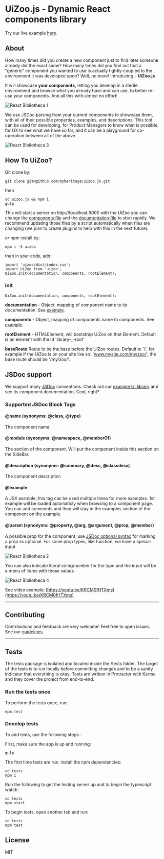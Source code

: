 # UiZoo.js - Dynamic React components library
Try our live example [here](https://uizoo.herokuapp.com/).

## About
How many times did you create a new component just to find later someone already did the exact same?
How many times did you find out that a "generic" component you wanted to use is actually tightly-coupled to the environment it was developed upon?
Well, no more! introducing - **UiZoo.js**

It will showcase **your components**, letting you develop in a sterile environment and browse what you already have and can use, to better re-use your components.
And all this with almost no effort!

![React Bibliotheca 1](https://media.giphy.com/media/pF8cbzzIGJWO4/giphy.gif "React Bibliotheca 1")

We use JSDoc parsing from your current components to showcase them, with all of their possible properties, examples, and descriptions.
This tool can be used for developing, for Product Managers to know what is possible, for UX to see what we have so far, and it can be a playground for co-operation between all of the above.

![React Bibliotheca 3](https://media.giphy.com/media/MqhUcIhANah9e/giphy.gif)

## How To UiZoo?
Git clone by:
```
git clone git@github.com:myheritage/uizoo.js.git
```
then
```
cd uizoo.js && npm i
gulp
```
This will start a server on http://localhost:5000 with the UiZoo
you can change the [components file](https://github.com/myheritage/uizoo.js/blob/master/client/components.js) and the [documentation file](https://github.com/myheritage/uizoo.js/blob/master/client/documentation.js) to start rapidly.
We recommend updating those files by a script automatically when files are changing (we plan to create plugins to help with this in the next future).

*or* npm install by:
```
npm i -S uizoo
```
then in your code, add:
```
import 'uizoo/dist/index.css';
import UiZoo from 'uizoo';
UiZoo.init(documentation, components, rootElement);
```

### init
```
UiZoo.init(documentation, components, rootElement):
```

**documentation** - Object, mapping of component name to its documentation. See [example](https://github.com/myheritage/uizoo.js/blob/master/client/documentation.js).

**components** - Object, mapping of components name to components. See [example](https://github.com/myheritage/uizoo.js/blob/master/client/components.js). 

**rootElement** - HTMLElement, will bootstrap UiZoo on that Element. Default is an element with the id 'library-_-root'

**baseRoute** Route to be the base before the UiZoo routes. Default to '/'. for example if the UiZoo is on your site like so: 'www.mysite.com/my/zoo/', the base route should be '/my/zoo/'.

## JSDoc support
We support many [JSDoc](http://usejsdoc.org/) conventions.
Check out our [example UI library](https://github.com/myheritage/uizoo.js/tree/master/client/Components/UI) and see its component documentation. Cool, right?

### Supported JSDoc Block Tags
#### @name (synonyms: @class, @type)
The component name
#### @module (synonyms: @namespace, @memberOf)
The section of the component. Will put the component inside this section on the SideBar.
#### @description (synonyms: @summary, @desc, @classdesc)
The component description
#### @example
A JSX example, this tag can be used multiple times for more examples. 1st example will be loaded automaticly when browsing to a component page.
You can add comments and they will stay in the examples section of the component on the example.
#### @param (synonyms: @property, @arg, @argument, @prop, @member)
A possible prop for the component, use [JSDoc optional syntax](http://usejsdoc.org/tags-param.html#optional-parameters-and-default-values) for marking a prop as optional.
For some prop types, like function, we have a special input

![React Bibliotheca 2](https://media.giphy.com/media/URXY0x84ULSSc/giphy.gif)

You can also indicate literal string/number for the type and the input will be a menu of items with those values

![React Bibliotheca 4](https://media.giphy.com/media/R4w7AiCQpYxjO/giphy.gif)

See video example:
[https://youtu.be/KRCM0fHTXms](https://youtu.be/KRCM0fHTXms)

---

## Contributing

Contributions and feedback are very welcome! Feel free to open issues.
See our [guidelines](https://github.com/myheritage/uizoo.js/blob/master/CONTRIBUTING.md).

---

## Tests

The tests package is isolated and located inside the /tests folder.
The target of the tests is to run locally before committing changes and to be a sanity indicator that everything is okay.
Tests are written in Protractor with Karma and they cover the project from end-to-end.

### Run the tests once
To perform the tests once, run:
```
npm test
```

### Develop tests
To add tests, use the following steps - 

First, make sure the app is up and running:
```
gulp
```
The first time tests are run, install the npm dependencies:
```
cd tests
npm i
```
Run the following to get the testing server up and to begin the typescript watch:
```
cd tests
npm start
```
To begin tests, open another tab and run:
```
cd tests
npm test
```

## License

MIT
